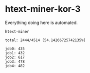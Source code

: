 # htext-miner-kor-3

Everything doing here is automated.

```
htext-miner

total: 2444/4514 (54.14266725742135%)

job0: 435
job1: 432
job2: 617
job3: 478
job4: 482
```